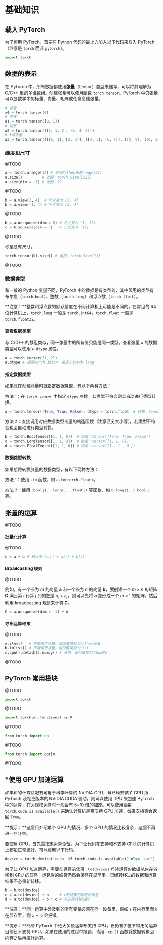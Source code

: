 # 基础知识

## 载入 PyTorch

为了使用 PyTorch，首先在 Python 代码的最上方加入以下代码来载入 PyTorch（注意是 `torch` 而非 `pytorch`）。

```py
import torch
```

## 数据的表示

在 PyTorch 中，所有数据都使用**张量**（tensor）类型来储存，可以将其理解为 C/C++ 里的多维数组。创建张量可以使用函数 `torch.tensor`。PyTorch 中的张量可以是数学中的标量、向量、矩阵或任意高维张量。

```py
# 标量
a0 = torch.tensor(0)
# 向量
a1 = torch.tensor([0, 1])
# 矩阵
a2 = torch.tensor([[0, 1, 2], [3, 4, 5]])
# 3维张量
a3 = torch.tensor([[[0, 1], [2, 3]], [[4, 5], [6, 7]], [[8, 9], [10, 11]], [[12, 13], [14, 15]]])
```

### 维度和尺寸

@TODO

```py
a = torch.arange(12) # 对应Python里的range(12)
a.size()         # 返回：torch.Size([12])
a.size(dim = -1) # 返回：12
```

@TODO

```py
b = a.view(3, 4)  # 尺寸变为 [3, 4]
b = a.view(-1, 4) # 尺寸变为 [3, 4]
```

@TODO

```py
b = a.unsqueeze(dim = 0) # 尺寸变为 [1, 12]
c = b.squeeze(dim = 0)   # 尺寸变为 [12]
```

@TODO

标量没有尺寸。

```py
torch.tensor(0).size() # 返回：torch.Size([])
```

@TODO

### 数据类型

和一般的 Python 变量不同，PyTorch 中的数据是有类型的，其中常用的类型有布尔型（`torch.bool`）、整数（`torch.long`）和浮点数（`torch.float`）。

**注意：**整数和浮点数的默认精度在不同计算机上可能是不同的。在常见的 64 位计算机上，`torch.long` 一般是 `torch.int64`，`torch.float` 一般是 `torch.float32`。

#### 查看数据类型

与 C/C++ 的数组类似，同一张量中的所有值只能是同一类型。查看张量 `a` 的数据类型可以使用 `a.dtype` 属性。

```py
a = torch.tensor([1, 2])
a.dtype # 返回torch.int64，相当于torch.long
```

#### 指定数据类型

如果想在创建张量时就指定数据类型，有以下两种方法：

方法 1：在 `torch.tensor` 中指定 `dtype` 参数，若类型不符合则会自动进行类型转换。

```py
a = torch.tensor([True, True, False], dtype = torch.float) # 结果：tensor([1., 1., 0.])
```

方法 2：直接调用对应数据类型张量的构造函数（注意区分大小写），若类型不符合也会自动进行类型转换。

```py
b = torch.BoolTensor([1, 1, 0])  # 结果：tensor([True, True, False])
c = torch.LongTensor([1, 1, 0])  # 结果：tensor([1, 1, 0])
d = torch.FloatTensor([1, 1, 0]) # 结果：tensor([1., 1., 0.])
```

#### 数据类型转换

如果想将转换张量的数据类型，有以下两种方法：

方法 1：使用 `.to` 函数，如 `a.to(torch.float)`。

方法 2：使用 `.bool()`、`.long()`、`.float()` 等函数，如 `b.long()`、`c.bool()` 等。

## 张量的运算

@TODO

#### 批量化计算

@TODO

```py
c = a + b # 相当于：c[i] = a[i] + b[i]
```

#### Broadcasting 规则

@TODO

例如，有一个长为 $m$ 的向量 $\boldsymbol a$ 和一个长为 $n$ 的向量 $\boldsymbol b$，要创建一个 $m\times n$ 的矩阵 $\boldsymbol C$ 满足第 $i$ 行第 $j$ 列的数是 $a_i+b_j$，则可以先将 $\boldsymbol a$ 变形成一个 $m\times 1$ 的矩阵，然后利用 broadcasting 规则来计算 $\boldsymbol C$。

```py
C = a.unsqueeze(dim = -1) + b
```

#### 导出运算结果

@TODO

```py
a.item()   # 只能用于标量，返回值类型为Python标量
b.tolist() # 不能用于标量，返回值类型为list
c.cpu().detach().numpy() # 通用，返回值类型为NumPy
```

@TODO

## PyTorch 常用模块

@TODO

```py
import torch
```

@TODO

```py
import torch.nn.functional as F
```

@TODO

```py
from torch import nn
```

@TODO

```py
from torch import optim
```

@TODO

## \*使用 GPU 加速运算

如果你的计算机配有可用于科学计算的 NVIDIA GPU，且已经安装了 GPU 版 PyTorch 及相应版本的 NVIDIA CUDA 驱动，则可以使用 GPU 来加速 PyTorch 中的运算，在大规模运算时一般会有 5~10 倍的加速。可以使用函数 `torch.cuda.is_available()` 来确认计算机是否支持 GPU 加速，如果支持则会返回 `True`。

**提示：**这里只介绍单个 GPU 的情况。多个 GPU 的情况比较复杂，这里不再进一步介绍。

要使用 GPU，首先需指定运算设备。为了让代码在支持和不支持 GPU 的计算机上都能正常运行，可以使用以下代码。

```py
device = torch.device('cuda' if torch.cuda.is_available() else 'cpu')
```

为了让 GPU 加速运算，需要在运算前使用 `.to(device)` 将待运算的数据从内存转移到 GPU 的显存；运算后的结果仍然会保存在显存里。已经转移过的数据和运算结果不必重新转移。

```py
b = b.to(device)
c = a.to(device) + b     # c的结果已存至显存里
d = a.to(device) + b * c # 不必再转移b或c
```

**注意：**同一运算中涉及到的所有变量必须在同一设备里，假如 `a` 在内存里而 `b` 在显存里，则 `a + b` 会报错。

**提示：**尽管 PyTorch 中绝大多数运算都支持 GPU，但仍有少量不常用的运算目前还不支持 GPU。如果在使用的过程中报错，请用 `.cpu()` 函数将数据转移回内存之后再进行运算。